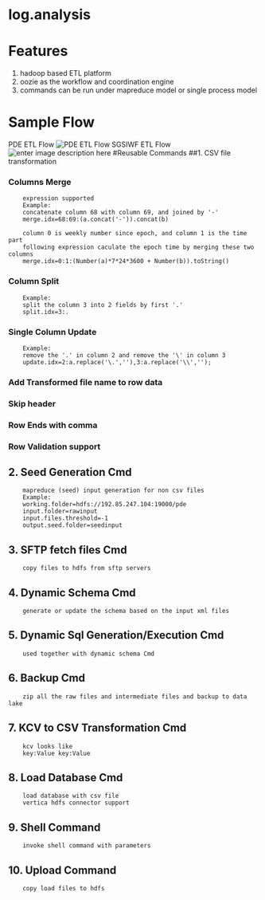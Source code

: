 log.analysis
============
# Features
1. hadoop based ETL platform
2. oozie as the workflow and coordination engine
3. commands can be run under mapreduce model or single process model
# Sample Flow
PDE ETL Flow
![PDE ETL Flow](https://raw.githubusercontent.com/phillipcheng/log.analysis/master/pde.analysis/pic/flow1.png)
SGSIWF ETL Flow
![enter image description here](https://raw.githubusercontent.com/phillipcheng/log.analysis/master/mtccore/pic/flow1.png)
#Reusable Commands
##1. CSV file transformation
###  Columns Merge
        expression supported
        Example:
        concatenate column 68 with column 69, and joined by '-'
        merge.idx=68:69:(a.concat('-')).concat(b)
        
        column 0 is weekly number since epoch, and column 1 is the time part
        following expression caculate the epoch time by merging these two columns
        merge.idx=0:1:(Number(a)*7*24*3600 + Number(b)).toString()

### Column Split
        Example:
        split the column 3 into 2 fields by first '.'
        split.idx=3:.
        
### Single Column Update
        Example:
        remove the '.' in column 2 and remove the '\' in column 3
        update.idx=2:a.replace('\.',''),3:a.replace('\\','');

### Add Transformed file name to row data
### Skip header
### Row Ends with comma
### Row Validation support
##    2. Seed Generation Cmd
        mapreduce (seed) input generation for non csv files
        Example:
        working.folder=hdfs://192.85.247.104:19000/pde
        input.folder=rawinput
        input.files.threshold=-1
        output.seed.folder=seedinput
##    3. SFTP fetch files Cmd
        copy files to hdfs from sftp servers
##    4. Dynamic Schema Cmd
        generate or update the schema based on the input xml files
##    5. Dynamic Sql Generation/Execution Cmd
        used together with dynamic schema Cmd
##    6. Backup Cmd
        zip all the raw files and intermediate files and backup to data lake
##    7. KCV to CSV Transformation Cmd
        kcv looks like
        key:Value key:Value
##    8. Load Database Cmd
        load database with csv file
        vertica hdfs connector support
##    9. Shell Command
        invoke shell command with parameters
##    10. Upload Command 
        copy load files to hdfs
